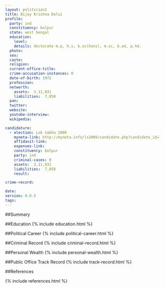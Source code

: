 ```yaml
---
layout: politician2
title: Bijay Krishna Dalui
profile: 
  party: ind
  constituency: bolpur
  state: west bengal
  education: 
    level: 
    details: doctorate m.p, h.s, b.sc(hons), m.sc, b.ed, p.hd.
  photo: 
  sex: 
  caste: 
  religion: 
  current-office-title: 
  crime-accusation-instances: 0
  date-of-birth: 1972
  profession: 
  networth: 
    assets:  3,11,031
    liabilities:  7,058
  pan: 
  twitter: 
  website: 
  youtube-interview: 
  wikipedia: 

candidature: 
  - election: Lok Sabha 2009
    myneta-link: http://myneta.info/ls2009/candidate.php?candidate_id=7434
    affidavit-link: 
    expenses-link: 
    constituency: bolpur 
    party: ind
    criminal-cases: 0
    assets:  3,11,031
    liabilities:  7,058
    result:  

crime-record: 

date: 
version: 0.0.5
tags: 
---
```

##Summary


##Education
{% include education.html %}


##Political Career
{% include political-career.html %}


##Criminal Record
{% include criminal-record.html %}


##Personal Wealth
{% include personal-wealth.html %}


##Public Office Track Record
{% include track-record.html %}


##References


{% include references.html %}